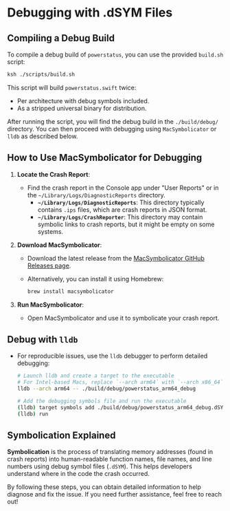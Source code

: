 # Debugging with .dSYM Files

## Compiling a Debug Build

To compile a debug build of `powerstatus`, you can use the provided `build.sh` script:

   ```sh
   ksh ./scripts/build.sh
   ```

This script will build `powerstatus.swift` twice:

- Per architecture with debug symbols included.
- As a stripped universal binary for distribution.

After running the script, you will find the debug build in the `./build/debug/` directory. You can then proceed with debugging using `MacSymbolicator` or `lldb` as described below.

## How to Use MacSymbolicator for Debugging

1. **Locate the Crash Report**:
   - Find the crash report in the Console app under "User Reports" or in the `~/Library/Logs/DiagnosticReports` directory.
     - **`~/Library/Logs/DiagnosticReports`**: This directory typically contains `.ips` files, which are crash reports in JSON format.
     - **`~/Library/Logs/CrashReporter`**: This directory may contain symbolic links to crash reports, but it might be empty on some systems.

1. **Download MacSymbolicator**:
   - Download the latest release from the [MacSymbolicator GitHub Releases page](https://github.com/inket/MacSymbolicator/releases/latest).
   - Alternatively, you can install it using Homebrew:

     ```sh
     brew install macsymbolicator
     ```

1. **Run MacSymbolicator**:
   - Open MacSymbolicator and use it to symbolicate your crash report.

## Debug with `lldb`

- For reproducible issues, use the `lldb` debugger to perform detailed debugging:

  ```sh
  # Launch lldb and create a target to the executable
  # For Intel-based Macs, replace `--arch arm64` with `--arch x86_64`.
  lldb --arch arm64 -- ./build/debug/powerstatus_arm64_debug

  # Add the debugging symbols file and run the executable
  (lldb) target symbols add ./build/debug/powerstatus_arm64_debug.dSYM
  (lldb) run
  ```

## Symbolication Explained

**Symbolication** is the process of translating memory addresses (found in crash reports) into human-readable function names, file names, and line numbers using debug symbol files (`.dSYM`). This helps developers understand where in the code the crash occurred.

<!--
## Fallback Options

If MacSymbolicator is not available, you can use the following tools:

1. **Locate the `symbolicatecrash` Script**:
   - The `symbolicatecrash` script is located within the Xcode application bundle. You can find it using the following command:

     ```sh
     find /Applications -name symbolicatecrash -path '*SharedFrameworks/DVTFoundation.framework*'
     ```

     This will typically return:

     ```sh
     /Applications/Xcode.app/Contents/SharedFrameworks/DVTFoundation.framework/Versions/A/Resources/symbolicatecrash
     ```

1. **Symbolicate the Crash Report**:
   - Use the `symbolicatecrash` script to symbolicate the crash report:

     ```sh
     /Applications/Xcode.app/Contents/SharedFrameworks/DVTFoundation.framework/Versions/A/Resources/symbolicatecrash <crash-report-path> <dSYM-path>
     ```

     Replace `<crash-report-path>` with the path to your crash report and `<dSYM-path>` with the path to your `.dSYM` file.

1. **Manual Symbolication with `atos`**:
   - `atos` is a command-line tool used for symbolication, translating memory addresses to human-readable function names and line numbers.
   - Use the `atos` command to manually symbolicate the crash report:

     ```sh
     xcrun atos -o /path/to/yourapp.app -d /path/to/yourapp.dSYM -arch x86_64 -l <load address> <crash address>
     ```

     - Replace the placeholders with the appropriate values from your crash report.
     - Replace `-arch arm64` with `-arch x86_64` if you are debugging on an Intel-based Mac (v. Apple Silicon).
   - For detailed information on using `atos`, refer to [Apple’s documentation](https://developer.apple.com/documentation/xcode/adding-identifiable-symbol-names-to-a-crash-report#Symbolicate-the-crash-report-with-the-command-line).

### Notes on Symbolication Tools

- **MacSymbolicator**: Graphical User Interface (GUI) tool for symbolication of entire crash reports.
- **symbolicatecrash**: Command-Line Interface (CLI) tool for symbolication of entire crash reports. It is located within the Xcode application bundle.
- **atos**: Command-Line Interface (CLI) tool for symbolication of specific memory addresses in a crash report. It comes with the Xcode command-line tools. Use `xcrun atos` to ensure the correct version is used. For more detailed information, refer to [Apple’s documentation](https://developer.apple.com/documentation/xcode/adding-identifiable-symbol-names-to-a-crash-report#Symbolicate-the-crash-report-with-the-command-line).
-->

By following these steps, you can obtain detailed information to help diagnose and fix the issue. If you need further assistance, feel free to reach out!
